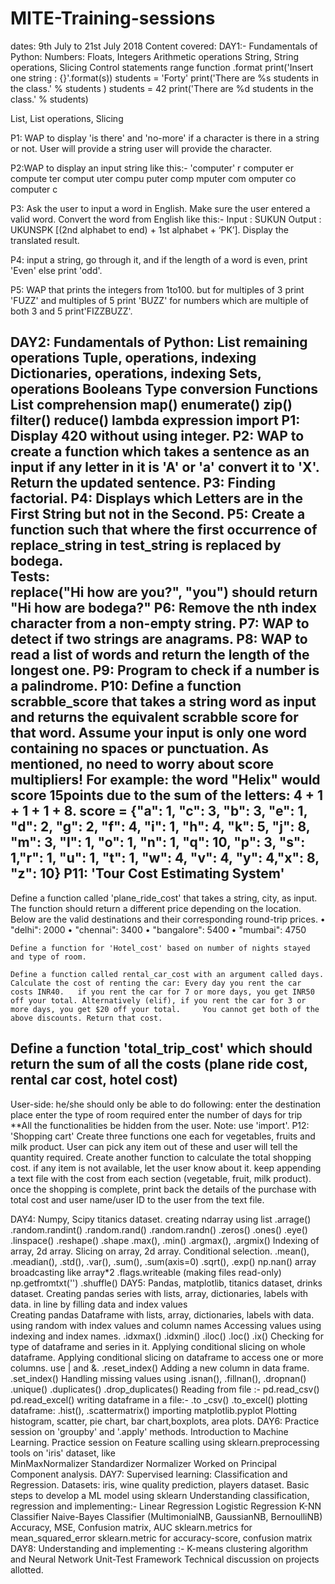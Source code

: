 # MITE-Training-sessions
dates: 9th July to 21st July 2018
Content covered:
DAY1:-
Fundamentals of Python:
Numbers: Floats, Integers
Arithmetic operations
String, String operations, Slicing
Control statements
range function
.format
print('Insert one string : {}'.format(s))
students = 'Forty'
print('There are %s students in the class.' % students  )
students = 42
print('There are %d students in the class.' % students)

List, List operations, Slicing

P1: WAP to display 'is there' and 'no-more' if a character is there in a string or not. User will provide a string user will provide the   character.

P2:WAP to display an input string  like this:-
'computer'
r				computer
er				compute
ter				comput
uter				compu
puter				comp
mputer			com
omputer			co
computer			c

P3: Ask the user to input a word in English. Make sure the user entered a valid word. Convert the word from English like this:-
Input : SUKUN
Output : UKUNSPK
[(2nd alphabet to end) + 1st alphabet + ‘PK’]. Display the translated result.

P4: input a string, go through it, and if the length of a word is even, print 'Even' else print 'odd'.

P5: WAP that prints the integers from 1to100.  but for multiples of 3 print 'FUZZ' and multiples of 5 print 'BUZZ' for numbers which are multiple of both 3 and 5 print'FIZZBUZZ'.

DAY2:
Fundamentals of Python:
List remaining operations
Tuple, operations, indexing
Dictionaries, operations, indexing
Sets, operations
Booleans
Type conversion
Functions
List comprehension
map()
enumerate()
zip()
filter()
reduce()
lambda expression
import
P1: Display 420 without using integer.
P2: WAP to create a function which takes a sentence as an input if any letter in it is 'A' or 'a' convert it to 'X'. Return the updated sentence.
P3: Finding factorial.
P4: Displays which Letters are in the First String but not in the Second.
P5: Create a function such that where the first occurrence of replace_string in test_string is replaced by bodega.  
Tests:  
replace("Hi how are you?", "you") should return 
"Hi how are bodega?"
P6: Remove the nth index character from a non-empty string.
P7: WAP to detect if two strings are anagrams.
P8: WAP to read a list of words and return the length of the longest one.
P9: Program to check if a number is a palindrome.
P10: Define a function scrabble_score that takes a string word as input  and returns the equivalent scrabble score for that word. Assume your input is only one word  containing no spaces or punctuation.  As mentioned, no need to worry about score multipliers! 
For example: the word "Helix" would score 15points due to the sum of the 
letters: 4 + 1 + 1 + 1 + 8. 
score = {"a": 1, "c": 3, "b": 3, "e": 1, "d": 2, "g": 2, "f": 4, "i": 1, "h": 4, "k": 5, "j": 8, "m": 3, "l": 1, "o": 1, "n": 1, "q": 10, "p": 3, "s": 1,"r": 1, "u": 1, "t": 1, "w": 4, "v": 4, "y": 4,"x": 8, "z": 10}
P11: 'Tour Cost Estimating System'
------------------------------------------------------------------------------
Define a function called 'plane_ride_cost' that takes a string, city, as input.
The function should return a different price depending on the location.
Below are the valid destinations and their corresponding  round-trip prices.
•	"delhi": 2000
•	"chennai": 3400
•	"bangalore": 5400
•	"mumbai": 4750

	Define a function for 'Hotel_cost' based on number of nights stayed and type of room.

	Define a function called rental_car_cost with an argument called days. Calculate the cost of renting the car: Every day you rent the car costs INR40. 	if you rent the car for 7 or more days, you get INR50 off your total. Alternatively (elif), if you rent the car for 3 or more days, you get $20 off your total. 	You cannot get both of the above discounts. Return that cost.
Define a function 'total_trip_cost' which should return the sum of all the costs (plane ride cost, rental car cost, hotel cost)
-------------------------------------------------------------------------------------------
User-side: he/she should only be able to do following:
enter the destination place
enter the type of room required 
enter the number of days for trip
**All the functionalities be hidden from the user.
Note: use 'import'.
P12: 'Shopping cart'
Create three functions one each for vegetables, fruits and milk product. User can pick any item out of these and user will tell the quantity required.
Create another function to calculate the total shopping cost.
if any item is not available, let the user know about it.
keep appending a text file with the cost from each section (vegetable, fruit, milk product).
once the shopping is complete, print back the details of the purchase with total cost and user name/user ID to the user from the text file.

DAY4: Numpy, Scipy titanics dataset.
	creating ndarray
		 using list
		.arrage()
		.random.randint()
		.random.rand()
		.random.randn()
		.zeros()
		.ones()
		.eye()
		.linspace()
.reshape()
.shape
.max(), .min()
.argmax(), .argmix()
Indexing of array, 2d array.
Slicing on array, 2d array.
Conditional selection.
.mean(), .meadian(), .std(), .var(), .sum(), .sum(axis=0)
.sqrt(), .exp()
np.nan()
array broadcasting like array*2
.flags.writeable (making files read-only)
np.getfromtxt('')
.shuffle()
DAY5: Pandas, matplotlib, titanics dataset, drinks dataset.
Creating pandas series 
		with lists, array, dictionaries, labels with data.
		in  line by filling data and index values  
Creating pandas Dataframe
		with lists, array, dictionaries, labels with data.
		using random with index values and column names
Accessing values using indexing and index names.
.idxmax()
.idxmin()
.iloc()
.loc()
.ix()
Checking for type of dataframe and series in it.
Applying conditional slicing on whole dataframe.
Applying conditional slicing on dataframe to access one or more columns.
use | and &.
.reset_index()
Adding a new column in data frame.
.set_index()
Handling missing values using .isnan(), .fillnan(), .dropnan()
.unique()
.duplicates()
.drop_duplicates()
Reading from file :-
		pd.read_csv()
		pd.read_excel()
writing dataframe in a file:-
		.to _csv()
		.to_excel()
plotting dataframe:
		.hist(), .scattermatrix()
importing matplotlib.pyplot
Plotting histogram,  scatter, pie chart, bar chart,boxplots, area plots.
DAY6: Practice session on 'groupby' and '.apply' methods.
 Introduction to Machine Learning.
 Practice session on Feature scalling using sklearn.preprocessing tools on 'iris' dataset,  like 	
	MinMaxNormalizer
	Standardizer 
	Normalizer 
Worked on Principal Component analysis.
DAY7: Supervised learning: Classification and Regression.
Datasets: iris, wine quality prediction, players dataset.
Basic steps to develop a ML model using sklearn
Understanding classification, regression and implementing:-
Linear Regression
Logistic Regression
K-NN Classifier
Naive-Bayes Classifier (MultimonialNB, GaussianNB, BernoulliNB)
Accuracy, MSE, Confusion matrix, AUC
sklearn.metrics for mean_squared_error
sklearn.metric for accuracy-score, confusion matrix
DAY8: Understanding and implementing :-
K-means clustering algorithm and Neural Network
Unit-Test Framework
Technical discussion on projects allotted. 

